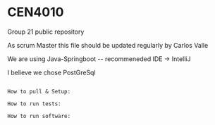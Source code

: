 # CEN4010
Group 21 public repository

<p>As scrum Master this file should be updated regularly by Carlos Valle</p>
<p>We are using Java-Springboot -- recommeneded IDE -> IntelliJ</p>
<p>I believe we chose PostGreSql</p>

```

How to pull & Setup:

How to run tests:

How to run software:

```
